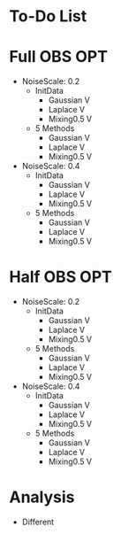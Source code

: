 # To-Do List

# Full OBS OPT
* NoiseScale: 0.2
    * InitData
        * Gaussian V
        * Laplace V
        * Mixing0.5 V
    * 5 Methods
        * Gaussian V
        * Laplace V
        * Mixing0.5 V
* NoiseScale: 0.4
    * InitData
        * Gaussian V
        * Laplace V
        * Mixing0.5 V
    * 5 Methods
        * Gaussian V
        * Laplace V
        * Mixing0.5 V
# Half OBS OPT
* NoiseScale: 0.2
    * InitData
        * Gaussian V
        * Laplace V
        * Mixing0.5 V
    * 5 Methods
        * Gaussian V
        * Laplace V
        * Mixing0.5 V
* NoiseScale: 0.4
    * InitData
        * Gaussian V
        * Laplace V
        * Mixing0.5 V
    * 5 Methods
        * Gaussian V
        * Laplace V
        * Mixing0.5 V

# Analysis
* Different 